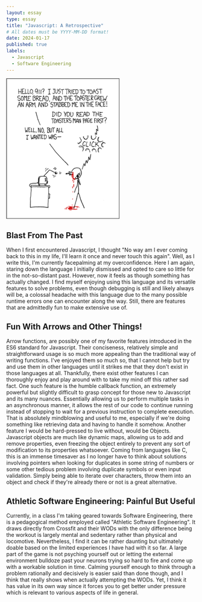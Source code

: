 ```yaml
---
layout: essay
type: essay
title: "Javascript: A Retrospective"
# All dates must be YYYY-MM-DD format!
date: 2024-01-17
published: true
labels:
  - Javascript
  - Software Engineering
---
```


<img width="300px" class="rounded float-start pe-4" src="../img/smart-questions/rtfm.png">

## Blast From The Past
When I first encountered Javascript, I thought "No way am I ever coming back to this in my life, I'll learn it once and never touch this again". Well, as I write this, I'm currently facepalming at my overconfidence. Here I am again, staring down the language I initially dismissed and opted to care so little for in the not-so-distant past. However, now it feels as though something has actually changed. I find myself enjoying using this language and its versatile features to solve problems, even though debugging is still and likely always will be, a colossal headache with this language due to the many possible runtime errors one can encounter along the way. Still, there are features that are admittedly fun to make extensive use of.

## Fun With Arrows and Other Things!
Arrow functions, are possibly one of my favorite features introduced in the ES6 standard for Javascript. Their conciseness, relatively simple and straightforward usage is so much more appealing than the traditional way of writing functions. I've enjoyed them so much so, that I cannot help but try and use them in other languages until it strikes me that they don't exist in those languages at all. Thankfully, there exist other features I can thoroughly enjoy and play around with to take my mind off this rather sad fact. One such feature is the humble callback function, an extremely powerful but slightly difficult to grasp concept for those new to Javascript and its many nuances. Essentially allowing us to perform multiple tasks in an asynchronous manner, it allows the rest of our code to continue running instead of stopping to wait for a previous instruction to complete execution. That is absolutely mindblowing and useful to me, especially if we're doing something like retrieving data and having to handle it somehow. Another feature I would be hard-pressed to live without, would be Objects. Javascript objects are much like dynamic maps, allowing us to add and remove properties, even freezing the object entirely to prevent any sort of modification to its properties whatsoever. Coming from languages like C, this is an immense timesaver as I no longer have to think about solutions involving pointers when looking for duplicates in some string of numbers or some other tedious problem involving duplicate symbols or even input validation. Simply being able to iterate over characters, throw them into an object and check if they're already there or not is a great alternative.

## Athletic Software Engineering: Painful But Useful
Currently, in a class I'm taking geared towards Software Engineering, there is a pedagogical method employed called "Athletic Software Engineering". It draws directly from Crossfit and their WODs with the only difference being the workout is largely mental and sedentary rather than physical and locomotive. Nevertheless, I find it can be rather daunting but ultimately doable based on the limited experiences I have had with it so far. A large part of the game is not psyching yourself out or letting the external environment bulldoze past your neurons trying so hard to fire and come up with a workable solution in time. Calming yourself enough to think through a problem rationally and decisively is easier said than done though, and I think that really shows when actually attempting the WODs. Yet, I think it has value in its own way since it forces you to get better under pressure which is relevant to various aspects of life in general. 

